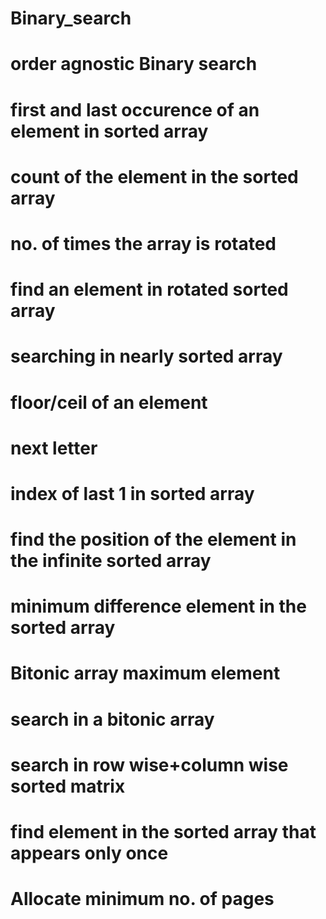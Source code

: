 # Binary_search
# order agnostic Binary search
# first and last occurence of an element in sorted array
# count of the element in the sorted array
# no. of times the array is rotated
# find an element in rotated sorted array
# searching in nearly sorted array
# floor/ceil of an element
# next letter
# index of last 1 in sorted array
# find the position of the element in the infinite sorted array
# minimum difference element in the sorted array
# Bitonic array maximum element
# search in a bitonic array
# search in row wise+column wise sorted matrix
# find element in the sorted array that appears only once
# Allocate minimum no. of pages
